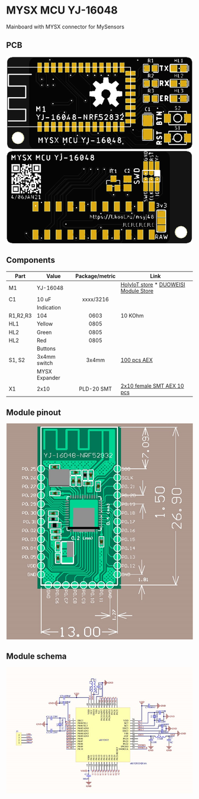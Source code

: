 # MYSX MCU YJ-16048

Mainboard with MYSX connector for MySensors 

## PCB
![TOP](images/pcb_rev4_top.png) ![Bottom](images/pcb_rev4_bottom.png)

## Components

|Part|Value|Package/metric|Link|
|----|----|:----:|----|
M1|YJ-16048||[HolyIoT store](http://ali.pub/2z6fva) * [DUOWEISI Module Store](https://l.kool.ru/lenyo) 
C1|10 uF|xxxx/3216||
||Indication||
R1,R2,R3|104|0603|10 KOhm
HL1|Yellow|0805||
HL2|Green|0805||
HL2|Red|0805||
||Buttons
S1, S2|3x4mm switch|3x4mm|[100 pcs AEX](https://l.kool.ru/9b1x3)| 
||MYSX Expander
X1   |2x10                 |PLD-20 SMT|[2x10 female SMT AEX 10 pcs](https://l.kool.ru/v67cs) 

## Module pinout 

![Pinout](docs/module_pinout.jpg)

## Module schema

![schema](docs/module_schema.jpg)



